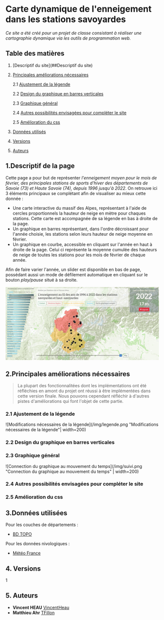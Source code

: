 # Carte dynamique de l'enneigement dans les stations savoyardes

_Ce site a été créé pour un projet de classe consistant à réaliser une cartographie dynamique via les outils de programmation web._

## Table des matières
1. [Descriptif du site](##Descriptif du site)

2. [Principales améliorations nécessaires](##3)

      2.1 [Ajustement de la légende](###2.1)

      2.2 [Design du graphique en barres verticales](###2.2)

      2.3 [Graphique général](###2.3)

      2.4 [Autres possibilités envisagées pour compléter le site](###2.4)

      2.5 [Amélioration du css](###2.5)


3. [Données utilisés](##4)

4. [Versions](##5)

5. [Auteurs](##6)


## 1.Descriptif de la page

Cette page a pour but de représenter *l'enneigement moyen pour le mois de février, des principales stations de sports d'hiver des départements de Savoie (73) et Haute Savoie (74), depuis 1996 jusqu'à 2022*. On retrouve ici 3 éléments principaux se complétant afin de visualiser au mieux cette donnée :

- Une carte interactive du massif des Alpes, représentant à l'aide de cercles proportionnels la hauteur de neige en mètre pour chaques stations. Cette carte est accompagnée de sa légende en bas à droite de la page.
- Un graphique en barres représentant, dans l'ordre décroissant pour l'année choisie, les stations selon leurs hauteur de neige moyenne en février.
- Un graphique en courbe, accessible en cliquant sur l'année en haut à droite de la page. Celui ci représente la moyenne cumulée des hauteurs de neige de toutes les stations pour les mois de février de chaque année.

Afin de faire varier l'année, un slider est disponible en bas de page, possédant aussi un mode de défilement automatique en cliquant sur le bouton _play/pause_ situé à sa droite. 

![Aperçu du site](/img/site.png "Aperçu du site")


## 2.Principales améliorations nécessaires

> La plupart des fonctionnalitées dont les implémentations ont été réfléchies en amont du projet ont réussi à être implémentées dans cette version finale. Nous pouvons cependant réfléchir à d'autres pistes d'améliorations qui font l'objet de cette partie.

### 2.1 Ajustement de la légende
![Modifications nécessaires de la légende](/img/legende.png "Modifications nécessaires de la légende"| width=200)
### 2.2 Design du graphique en barres verticales

### 2.3 Graphique général
![Connection du graphique au mouvement du temps](/img/suivi.png "Connection du graphique au mouvement du temps" | width=200)
### 2.4 Autres possibilités envisagées pour compléter le site

### 2.5 Amélioration du css



## 3.Données utilisées

Pour les couches de départements :
* [BD TOPO](www.ign.fr)

Pour les données nivologiques :
* [Météo France](https://donneespubliques.meteofrance.fr/?fond=produit&id_produit=94&id_rubrique=32)

## 4. Versions
1

## 5. Auteurs
* **Vincent HEAU** [VincentHeau](https://github.com/VincentHeau)
* **Matthieu Ahr** [TFillon](https://github.com/MatthieuAhr)

